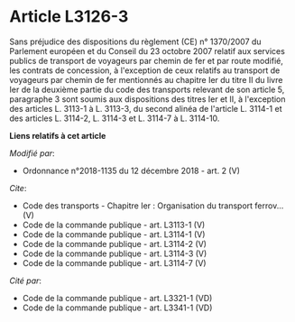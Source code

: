 # Article L3126-3

Sans préjudice des dispositions du règlement (CE) n° 1370/2007 du Parlement européen et du Conseil du 23 octobre 2007 relatif
aux services publics de transport de voyageurs par chemin de fer et par route modifié, les contrats de concession, à
l'exception de ceux relatifs au transport de voyageurs par chemin de fer mentionnés au chapitre Ier du titre II du livre Ier
de la deuxième partie du code des transports relevant de son article 5, paragraphe 3 sont soumis aux dispositions des titres
Ier et II, à l'exception des articles L. 3113-1 à L. 3113-3, du second alinéa de l'article L. 3114-1 et des articles L.
3114-2, L. 3114-3 et L. 3114-7 à L. 3114-10.

**Liens relatifs à cet article**

_Modifié par_:

  - Ordonnance n°2018-1135 du 12 décembre 2018 - art. 2 (V)

_Cite_:

  - Code des transports -  Chapitre Ier : Organisation du transport ferrov... (V)
  - Code de la commande publique - art. L3113-1 (V)
  - Code de la commande publique - art. L3114-1 (V)
  - Code de la commande publique - art. L3114-2 (V)
  - Code de la commande publique - art. L3114-3 (V)
  - Code de la commande publique - art. L3114-7 (V)

_Cité par_:

  - Code de la commande publique - art. L3321-1 (VD)
  - Code de la commande publique - art. L3341-1 (VD)
